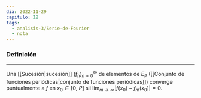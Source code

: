 ```yaml
---
dia: 2022-11-29
capitulo: 12
tags:
  - analisis-3/Serie-de-Fourier
  - nota
---
```

### Definición
---
Una [[Sucesión|sucesión]] $(f_n)_{n = 0}^{\infty}$ de elementos de $E_P$ ([[Conjunto de funciones periódicas|conjunto de funciones periódicas]]) converge puntualmente a $f$ en $x_0 \in [0, ~P]$ sii $\lim_{m \to \infty} |f(x_0) - f_m(x_0)| = 0$.